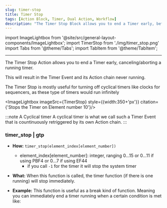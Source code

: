 ```yaml
---
slug: timer-stop
title: Timer Stop
tags: [Action Block, Timer, Dual Action, Workflow]
description: "The Timer Stop Block allows you to end a Timer early, before its clock would run out, triggering a Timer Event earlier."
---
```


import ImageLightbox from '@site/src/general-layout-components/ImageLightbox';
import TimerStop from './img/timer_stop.png'
import Tabs from '@theme/Tabs';
import TabItem from '@theme/TabItem';

---

<Tabs queryString="tab">
<TabItem value="About Timer Stop" label="About Timer Stop " default>


The Timer Stop Action allows you to end a Timer early, canceling/aborting a running timer.

This will result in the Timer Event and its Action chain never running.

The Timer Stop is mostly useful for turning off cyclical timers like clocks for sequencers, as these type of timers would run infinitely

<ImageLightbox imageSrc={TimerStop} style={{width:350+'px'}} citation={'Stops the Timer on Element number 10'}/>

:::note A Cyclical timer
A cyclical timer is what we call such a Timer Event that is countinuously retriggered by its own Action chain. 
:::

</TabItem>
<TabItem value="Reference Manual Entry" label="Reference Manual Entry">


### timer_stop | gtp

- **How:** `timer_stop(element_index[element_number])` 
  
  - element_index[element_number]: integer, ranging 0...15 or 0...11 if using PBF4 or 0...7 if using EF44
    - if you call `-1` for the timer it will stop the system timer
  
- **What:** When this function is called, the timer function (if there is one running) will stop immediately.
  
- **Example:** This function is useful as a break kind of function. Meaning you can immediately end a timer running when a certain condition is met like:




</TabItem>
</Tabs>



